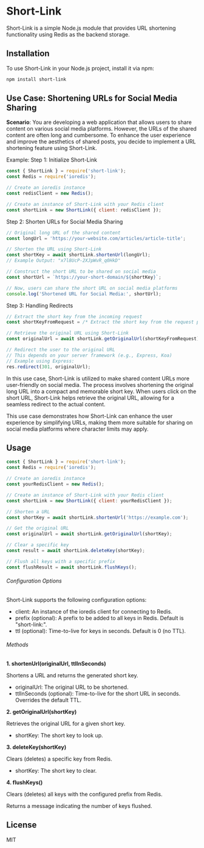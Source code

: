 # Short-Link

Short-Link is a simple Node.js module that provides URL shortening functionality using Redis as the backend storage.

## Installation

To use Short-Link in your Node.js project, install it via npm:

```bash
npm install short-link
```


## Use Case: Shortening URLs for Social Media Sharing

**Scenario**:
You are developing a web application that allows users to share content on various social media platforms. However, the URLs of the shared content are often long and cumbersome. To enhance the user experience and improve the aesthetics of shared posts, you decide to implement a URL shortening feature using Short-Link.

Example:
Step 1: Initialize Short-Link

```javascript
const { ShortLink } = require('short-link');
const Redis = require('ioredis');

// Create an ioredis instance
const redisClient = new Redis();

// Create an instance of Short-Link with your Redis client
const shortLink = new ShortLink({ client: redisClient });
```

Step 2: Shorten URLs for Social Media Sharing
```javascript
// Original long URL of the shared content
const longUrl = 'https://your-website.com/articles/article-title';

// Shorten the URL using Short-Link
const shortKey = await shortLink.shortenUrl(longUrl);
// Example Output: "x7l8UcP-2XJpWvR_q0HkD"

// Construct the short URL to be shared on social media
const shortUrl = `https://your-short-domain/${shortKey}`;

// Now, users can share the short URL on social media platforms
console.log('Shortened URL for Social Media:', shortUrl);
```

Step 3: Handling Redirects
```javascript
// Extract the short key from the incoming request
const shortKeyFromRequest = /* Extract the short key from the request parameters */;

// Retrieve the original URL using Short-Link
const originalUrl = await shortLink.getOriginalUrl(shortKeyFromRequest);

// Redirect the user to the original URL
// This depends on your server framework (e.g., Express, Koa)
// Example using Express:
res.redirect(301, originalUrl);
```

In this use case, Short-Link is utilized to make shared content URLs more user-friendly on social media. The process involves shortening the original long URL into a compact and memorable short key. When users click on the short URL, Short-Link helps retrieve the original URL, allowing for a seamless redirect to the actual content.

This use case demonstrates how Short-Link can enhance the user experience by simplifying URLs, making them more suitable for sharing on social media platforms where character limits may apply.


## Usage

```javascript
const { ShortLink } = require('short-link');
const Redis = require('ioredis');

// Create an ioredis instance
const yourRedisClient = new Redis();

// Create an instance of Short-Link with your Redis client
const shortLink = new ShortLink({ client: yourRedisClient });

// Shorten a URL
const shortKey = await shortLink.shortenUrl('https://example.com');

// Get the original URL
const originalUrl = await shortLink.getOriginalUrl(shortKey);

// Clear a specific key
const result = await shortLink.deleteKey(shortKey);

// Flush all keys with a specific prefix
const flushResult = await shortLink.flushKeys();

```

###### Configuration Options

Short-Link supports the following configuration options:

- client: An instance of the ioredis client for connecting to Redis.
- prefix (optional): A prefix to be added to all keys in Redis. Default is "short-link:".
- ttl (optional): Time-to-live for keys in seconds. Default is 0 (no TTL).

###### Methods

**1. shortenUrl(originalUrl, ttlInSeconds)**

Shortens a URL and returns the generated short key.

- originalUrl: The original URL to be shortened.
- ttlInSeconds (optional): Time-to-live for the short URL in seconds. Overrides the default TTL.

**2. getOriginalUrl(shortKey)**

Retrieves the original URL for a given short key.

- shortKey: The short key to look up.

**3. deleteKey(shortKey)**

Clears (deletes) a specific key from Redis.

- shortKey: The short key to clear.

**4. flushKeys()**

Clears (deletes) all keys with the configured prefix from Redis.

Returns a message indicating the number of keys flushed.



## License

MIT
